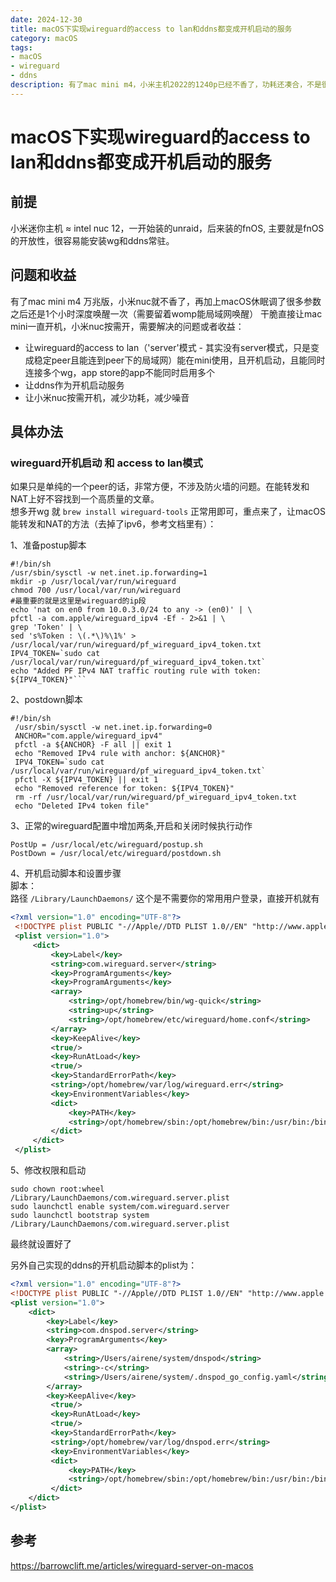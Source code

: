 ```yaml
---
date: 2024-12-30
title: macOS下实现wireguard的access to lan和ddns都变成开机启动的服务
category: macOS
tags:
- macOS
- wireguard
- ddns
description: 有了mac mini m4，小米主机2022的1240p已经不香了，功耗还凑合，不是很大，但是风扇总是会时不时的转一会，风扇声音还挺大 
---
```

# macOS下实现wireguard的access to lan和ddns都变成开机启动的服务

## 前提
小米迷你主机 ≈ intel nuc 12，一开始装的unraid，后来装的fnOS, 主要就是fnOS的开放性，很容易能安装wg和ddns常驻。
## 问题和收益
有了mac mini m4 万兆版，小米nuc就不香了，再加上macOS休眠调了很多参数之后还是1个小时深度唤醒一次（需要留着womp能局域网唤醒） 
干脆直接让mac mini一直开机，小米nuc按需开，需要解决的问题或者收益：
 - 让wireguard的access to lan（'server'模式 - 其实没有server模式，只是变成稳定peer且能连到peer下的局域网）能在mini使用，且开机启动，且能同时连接多个wg，app store的app不能同时启用多个
 - 让ddns作为开机启动服务
 - 让小米nuc按需开机，减少功耗，减少噪音

## 具体办法
### wireguard开机启动 和 access to lan模式
如果只是单纯的一个peer的话，非常方便，不涉及防火墙的问题。在能转发和NAT上好不容找到一个高质量的文章。  
想多开wg 就 `brew install wireguard-tools` 正常用即可，重点来了，让macOS能转发和NAT的方法（去掉了ipv6，参考文档里有）：  

1、准备postup脚本
```shell
#!/bin/sh
/usr/sbin/sysctl -w net.inet.ip.forwarding=1
mkdir -p /usr/local/var/run/wireguard
chmod 700 /usr/local/var/run/wireguard
#最重要的就是这里是wireguard的ip段
echo 'nat on en0 from 10.0.3.0/24 to any -> (en0)' | \ 
pfctl -a com.apple/wireguard_ipv4 -Ef - 2>&1 | \
grep 'Token' | \
sed 's%Token : \(.*\)%\1%' > /usr/local/var/run/wireguard/pf_wireguard_ipv4_token.txt
IPV4_TOKEN=`sudo cat /usr/local/var/run/wireguard/pf_wireguard_ipv4_token.txt`
echo "Added PF IPv4 NAT traffic routing rule with token: ${IPV4_TOKEN}"```
```
2、postdown脚本
```shell
#!/bin/sh
 /usr/sbin/sysctl -w net.inet.ip.forwarding=0
 ANCHOR="com.apple/wireguard_ipv4"
 pfctl -a ${ANCHOR} -F all || exit 1
 echo "Removed IPv4 rule with anchor: ${ANCHOR}"
 IPV4_TOKEN=`sudo cat /usr/local/var/run/wireguard/pf_wireguard_ipv4_token.txt`
 pfctl -X ${IPV4_TOKEN} || exit 1
 echo "Removed reference for token: ${IPV4_TOKEN}"
 rm -rf /usr/local/var/run/wireguard/pf_wireguard_ipv4_token.txt
 echo "Deleted IPv4 token file"
```
3、正常的wireguard配置中增加两条,开启和关闭时候执行动作
```shell
PostUp = /usr/local/etc/wireguard/postup.sh
PostDown = /usr/local/etc/wireguard/postdown.sh
```
4、开机启动脚本和设置步骤  
脚本：  
路径 `/Library/LaunchDaemons/` 这个是不需要你的常用用户登录，直接开机就有
```xml
<?xml version="1.0" encoding="UTF-8"?>
 <!DOCTYPE plist PUBLIC "-//Apple//DTD PLIST 1.0//EN" "http://www.apple.com/DTDs/PropertyList-1.0.dtd">
 <plist version="1.0">
     <dict>
         <key>Label</key>
         <string>com.wireguard.server</string>
         <key>ProgramArguments</key>
         <key>ProgramArguments</key>
         <array>
             <string>/opt/homebrew/bin/wg-quick</string>
             <string>up</string>
             <string>/opt/homebrew/etc/wireguard/home.conf</string>
         </array>
         <key>KeepAlive</key>
         <true/>
         <key>RunAtLoad</key>
         <true/>
         <key>StandardErrorPath</key>
         <string>/opt/homebrew/var/log/wireguard.err</string>
         <key>EnvironmentVariables</key>
         <dict>
             <key>PATH</key>
             <string>/opt/homebrew/sbin:/opt/homebrew/bin:/usr/bin:/bin:/usr/sbin:/sbin</string>
         </dict>
     </dict>
 </plist>
```
5、修改权限和启动
```shell
sudo chown root:wheel /Library/LaunchDaemons/com.wireguard.server.plist
sudo launchctl enable system/com.wireguard.server
sudo launchctl bootstrap system /Library/LaunchDaemons/com.wireguard.server.plist
```
最终就设置好了  

另外自己实现的ddns的开机启动脚本的plist为：  

```xml
<?xml version="1.0" encoding="UTF-8"?>
<!DOCTYPE plist PUBLIC "-//Apple//DTD PLIST 1.0//EN" "http://www.apple.com/DTDs/PropertyList-1.0.dtd">
<plist version="1.0">
    <dict>
        <key>Label</key>
        <string>com.dnspod.server</string>
        <key>ProgramArguments</key>
        <array>
            <string>/Users/airene/system/dnspod</string>
            <string>-c</string>
            <string>/Users/airene/system/.dnspod_go_config.yaml</string>
        </array>
        <key>KeepAlive</key>
         <true/>
         <key>RunAtLoad</key>
         <true/>
         <key>StandardErrorPath</key>
         <string>/opt/homebrew/var/log/dnspod.err</string>
         <key>EnvironmentVariables</key>
         <dict>
             <key>PATH</key>
             <string>/opt/homebrew/sbin:/opt/homebrew/bin:/usr/bin:/bin:/usr/sbin:/sbin</string>
         </dict>
    </dict>
</plist>
```

## 参考
https://barrowclift.me/articles/wireguard-server-on-macos



